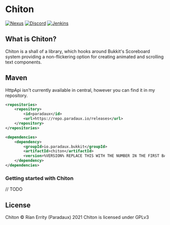# Chiton
[![Nexus](https://img.shields.io/nexus/r/io.paradaux.http/HttpApi?color=66b3b3&label=api-version&nexusVersion=3&server=https%3A%2F%2Frepo.paradaux.io)](https://repo.paradaux.io/#browse/browse:maven-releases)
[![Discord](https://img.shields.io/discord/583254829279739905?label=Support%20Discord%21)](https://paradaux.io/discord)
[![Jenkins](https://img.shields.io/jenkins/build?jobUrl=https%3A%2F%2Fci.paradaux.io%2Fjob%2FHttpApi%2F&label=jenkins%20build)](https://ci.paradaux.io/job/Chiton/)

## What is Chiton?

Chiton is a shall of a library, which hooks around Bukkit's Scoreboard system providing a non-flickering option for creating animated and scrolling text components. 

## Maven

HttpApi isn't currently available in central, however you can find it in my repository. 
```xml
<repositories>
    <repository>
        <id>paradaux</id>
        <url>https://repo.paradaux.io/releases</url>
    </repository>
</repositories>

<dependencies>
    <dependency>
        <groupId>io.paradaux.bukkit</groupId>
        <artifactId>chiton</artifactId>
        <version>%VERSION% REPLACE THIS WITH THE NUMBER IN THE FIRST BADGE</version>
    </dependency>
</dependencies>
```

### Getting started with Chiton

// TODO

## License
Chiton © Rían Errity (Paradaux) 2021
Chiton is licensed under GPLv3  
